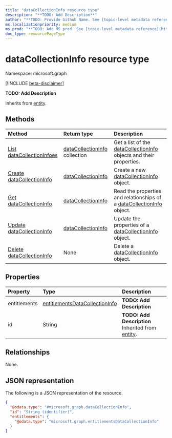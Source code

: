 ```yaml
---
title: "dataCollectionInfo resource type"
description: "**TODO: Add Description**"
author: "**TODO: Provide Github Name. See [topic-level metadata reference](https://aka.ms/msgo?pagePath=Document-APIs/Guidelines/Metadata)**"
ms.localizationpriority: medium
ms.prod: "**TODO: Add MS prod. See [topic-level metadata reference](https://aka.ms/msgo?pagePath=Document-APIs/Guidelines/Metadata)**"
doc_type: resourcePageType
---
```


# dataCollectionInfo resource type

Namespace: microsoft.graph

[!INCLUDE [beta-disclaimer](../../includes/beta-disclaimer.md)]

**TODO: Add Description**


Inherits from [entity](../resources/entity.md).

## Methods
|Method|Return type|Description|
|:---|:---|:---|
|[List dataCollectionInfoes](../api/authorizationsystem-list-datacollectioninfo.md)|[dataCollectionInfo](../resources/datacollectioninfo.md) collection|Get a list of the [dataCollectionInfo](../resources/datacollectioninfo.md) objects and their properties.|
|[Create dataCollectionInfo](../api/authorizationsystem-post-datacollectioninfo.md)|[dataCollectionInfo](../resources/datacollectioninfo.md)|Create a new [dataCollectionInfo](../resources/datacollectioninfo.md) object.|
|[Get dataCollectionInfo](../api/datacollectioninfo-get.md)|[dataCollectionInfo](../resources/datacollectioninfo.md)|Read the properties and relationships of a [dataCollectionInfo](../resources/datacollectioninfo.md) object.|
|[Update dataCollectionInfo](../api/datacollectioninfo-update.md)|[dataCollectionInfo](../resources/datacollectioninfo.md)|Update the properties of a [dataCollectionInfo](../resources/datacollectioninfo.md) object.|
|[Delete dataCollectionInfo](../api/authorizationsystem-delete-datacollectioninfo.md)|None|Delete a [dataCollectionInfo](../resources/datacollectioninfo.md) object.|

## Properties
|Property|Type|Description|
|:---|:---|:---|
|entitlements|[entitlementsDataCollectionInfo](../resources/entitlementsdatacollectioninfo.md)|**TODO: Add Description**|
|id|String|**TODO: Add Description** Inherited from [entity](../resources/entity.md).|

## Relationships
None.

## JSON representation
The following is a JSON representation of the resource.
<!-- {
  "blockType": "resource",
  "keyProperty": "id",
  "@odata.type": "microsoft.graph.dataCollectionInfo",
  "baseType": "microsoft.graph.entity",
  "openType": false
}
-->
``` json
{
  "@odata.type": "#microsoft.graph.dataCollectionInfo",
  "id": "String (identifier)",
  "entitlements": {
    "@odata.type": "microsoft.graph.entitlementsDataCollectionInfo"
  }
}
```

